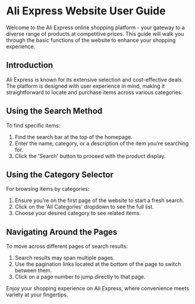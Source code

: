 # Ali Express Website User Guide

Welcome to the Ali Express online shopping platform - your gateway to a diverse range of products at competitive prices. This guide will walk you through the basic functions of the website to enhance your shopping experience.

## Introduction

Ali Express is known for its extensive selection and cost-effective deals. The platform is designed with user experience in mind, making it straightforward to locate and purchase items across various categories.

## Using the Search Method

To find specific items:

1. Find the search bar at the top of the homepage.
2. Enter the name, category, or a description of the item you're searching for.
3. Click the 'Search' button to proceed with the product display.

## Using the Category Selector

For browsing items by categories:

1. Ensure you're on the first page of the website to start a fresh search.
2. Click on the 'All Categories' dropdown to see the full list.
3. Choose your desired category to see related items.

## Navigating Around the Pages

To move across different pages of search results:

1. Search results may span multiple pages.
2. Use the pagination links located at the bottom of the page to switch between them.
3. Click on a page number to jump directly to that page.

Enjoy your shopping experience on Ali Express, where convenience meets variety at your fingertips.